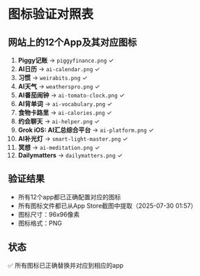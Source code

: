 # 图标验证对照表

## 网站上的12个App及其对应图标

1. **Piggy记账** → `piggyfinance.png` ✓
2. **AI日历** → `ai-calendar.png` ✓
3. **习惯** → `weirabits.png` ✓
4. **AI天气** → `weatherspro.png` ✓
5. **AI番茄闹钟** → `ai-tomato-clock.png` ✓
6. **AI背单词** → `ai-vocabulary.png` ✓
7. **食物卡路里** → `ai-calories.png` ✓
8. **约会聊天** → `ai-helper.png` ✓
9. **Grok iOS: AI汇总综合平台** → `ai-platform.png` ✓
10. **AI补光灯** → `smart-light-master.png` ✓
11. **冥想** → `ai-meditation.png` ✓
12. **Dailymatters** → `dailymatters.png` ✓

## 验证结果
- 所有12个app都已正确配置对应的图标
- 所有图标文件都已从App Store截图中提取（2025-07-30 01:57）
- 图标尺寸：96x96像素
- 图标格式：PNG

## 状态
✅ 所有图标已正确替换并对应到相应的app